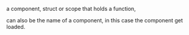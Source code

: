 a component, struct or scope that holds a function, 

can also be the name of a component, in this case the component get loaded.